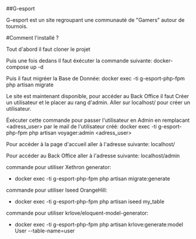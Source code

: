 ##G-esport

G-esport est un site regroupant une communauté de "Gamers" autour de tournois.

#Comment l'installé ? 

Tout d'abord il faut cloner le projet

Puis une fois dedans il faut éxécuter la commande suivante:
docker-compose up -d

Puis il faut migréer la Base de Donnée: 
docker exec -ti g-esport-php-fpm php artisan migrate

Le site est maintenant disponible, pour accéder au Back Office il faut Créer un utilisateur et le placer au rang d'admin.
Aller sur localhost/ pour créer un utilisateur.

Éxécuter cette commande pour passer l'utilisateur en Admin en remplacant <adress_user> par le mail de l'utilisateur créé:
docker exec -ti g-esport-php-fpm php artisan voyager:admin <adress_user>

Pour accéder à la page d'accueil aller à l'adresse suivante:
localhost/

Pour accéder au Back Office aller à l'adresse suivante:
localhost/admin

commande pour utiliser Xethron generator:

- docker exec -ti g-esport-php-fpm php artisan migrate:generate

commande pour utiliser Iseed OrangeHill:
 
- docker exec -ti g-esport-php-fpm php artisan iseed my_table

commande pour utiliser krlove/eloquent-model-generator:

- docker exec -ti g-esport-php-fpm php artisan krlove:generate:model User --table-name=user


